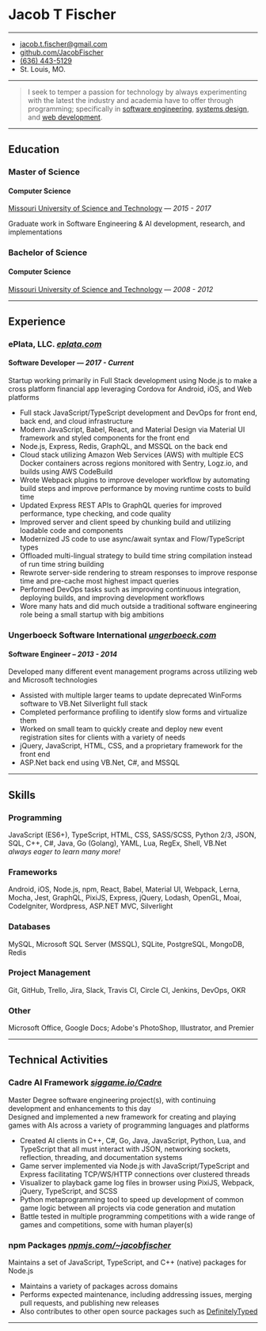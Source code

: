 Jacob T Fischer
===============

---

- <jacob.t.fischer@gmail.com>
- [github.com/JacobFischer]
- [(636) 443-5129]
- St. Louis, MO.

---

> I seek to temper a passion for technology by always experimenting with the
> latest the industry and academia have to offer through programming;
> specifically in [software engineering], [systems design], and
> [web development].

---

Education
---------

### Master of Science
#### Computer Science

[Missouri University of Science and Technology] — *2015 - 2017*

Graduate work in Software Engineering & AI development, research,
and implementations

### Bachelor of Science
#### Computer Science

[Missouri University of Science and Technology] — *2008 - 2012*

---

Experience
----------

### ePlata, LLC. _[eplata.com]_
#### Software Developer — _2017 - Current_

Startup working primarily in Full Stack development using Node.js to make a
cross platform financial app leveraging Cordova for Android, iOS, and Web
platforms

- Full stack JavaScript/TypeScript development and DevOps for front end,
back end, and cloud infrastructure
- Modern JavaScript, Babel, React, and Material Design via Material UI
framework and styled components for the front end
- Node.js, Express, Redis, GraphQL, and MSSQL on the back end
- Cloud stack utilizing Amazon Web Services (AWS) with multiple ECS Docker
containers across regions monitored with Sentry, Logz.io, and builds using AWS
CodeBuild
- Wrote Webpack plugins to improve developer workflow by automating build
steps and improve performance by moving runtime costs to build time
- Updated Express REST APIs to GraphQL queries for improved performance,
type checking, and code quality
- Improved server and client speed by chunking build and utilizing loadable
code and components
- Modernized JS code to use async/await syntax and Flow/TypeScript types
- Offloaded multi-lingual strategy to build time string compilation
instead of run time string building
- Rewrote server-side rendering to stream responses to improve response time
and pre-cache most highest impact queries
- Performed DevOps tasks such as improving continuous integration, deploying
builds, and improving development workflows
- Wore many hats and did much outside a traditional software engineering role
being a small startup with big ambitions

### Ungerboeck Software International _[ungerboeck.com]_
#### Software Engineer – _2013 - 2014_

Developed many different event management programs across utilizing web and
Microsoft technologies

- Assisted with multiple larger teams to update deprecated WinForms software
to VB.Net Silverlight full stack
- Completed performance profiling to identify slow forms and virtualize them
- Worked on small team to quickly create and deploy new event registration
sites for clients with a variety of needs
- jQuery, JavaScript, HTML, CSS, and a proprietary framework for the front end
- ASP.Net back end using VB.Net, C#, and MSSQL

---

Skills
------

### Programming

JavaScript (ES6+), TypeScript, HTML, CSS, SASS/SCSS, Python 2/3, JSON, SQL,
C++, C#, Java, Go (Golang), YAML, Lua, RegEx, Shell, VB.Net  
_always eager to learn many more!_

### Frameworks

Android, iOS, Node.js, npm, React, Babel, Material UI, Webpack, Lerna, Mocha,
Jest, GraphQL, PixiJS, Express, jQuery, Lodash, OpenGL, Moai, CodeIgniter,
Wordpress, ASP.NET MVC, Silverlight

### Databases

MySQL, Microsoft SQL Server (MSSQL), SQLite, PostgreSQL, MongoDB, Redis

### Project Management

Git, GitHub, Trello, Jira, Slack, Travis CI, Circle CI, Jenkins, DevOps, OKR

### Other

Microsoft Office, Google Docs; Adobe's PhotoShop, Illustrator, and Premier

---

Technical Activities
--------------------

### Cadre AI Framework _[siggame.io/Cadre]_

Master Degree software engineering project(s), with continuing development and
enhancements to this day\
Designed and implemented a new framework for creating and playing games with
AIs across a variety of programming languages and platforms

- Created AI clients in C++, C#, Go, Java, JavaScript, Python, Lua, and
TypeScript that all must interact with JSON, networking sockets, reflection,
threading, and documentation systems
- Game server implemented via Node.js with JavaScript/TypeScript and Express
facilitating TCP/WS/HTTP connections over clustered threads
- Visualizer to playback game log files in browser using PixiJS, Webpack,
jQuery, TypeScript, and SCSS
- Python metaprogramming tool to speed up development of common game logic
between all projects via code generation and mutation
- Battle tested in multiple programming competitions with a wide range of
games and competitions, some with human player(s)

### npm Packages _[npmjs.com/~jacobfischer]_

Maintains a set of JavaScript, TypeScript, and C++ (native) packages for
Node.js

- Maintains a variety of packages across domains
- Performs expected maintenance, including addressing issues, merging pull
requests, and publishing new releases
- Also contributes to other open source packages such as [DefinitelyTyped]

---

[//]: # (The following are the actual urls to the links above)

[github.com/JacobFischer]: http://github.com/JacobFischer/
[(636) 443-5129]: tel:6364435129

[software engineering]: https://wikipedia.org/wiki/Software_engineering
[systems design]: https://wikipedia.org/wiki/Systems_design
[web development]: https://wikipedia.org/wiki/Web_development

[Missouri University of Science and Technology]: http://mst.edu/

[eplata.com]: http://eplata.com/
[ungerboeck.com]: https://ungerboeck.com/

[siggame.io]: http://siggame.io/
[siggame.io/Cadre]: http://siggame.io/Cadre
[npmjs.com/~jacobfischer]: https://npmjs.com/~jacobfischer
[DefinitelyTyped]: https://github.com/DefinitelyTyped/DefinitelyTyped

